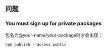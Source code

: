 ## 问题

### You must sign up for private packages

包名为@your-name/your-package时才会出现：

```
npm publish --access public
```

